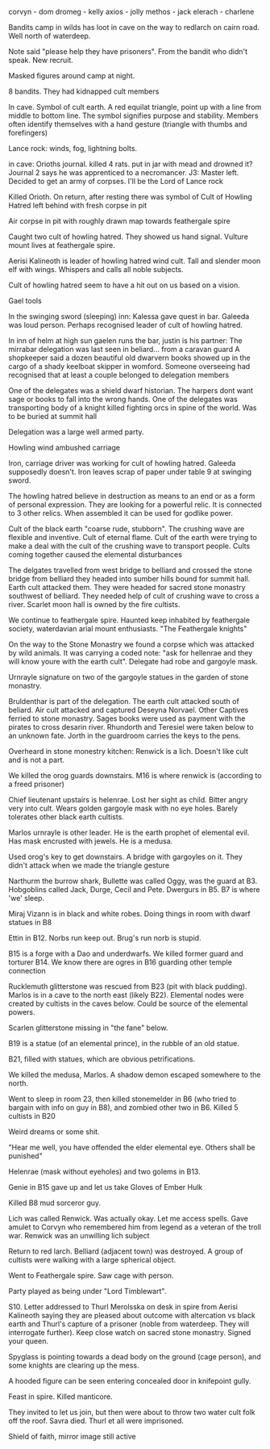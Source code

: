 corvyn - dom
dromeg - kelly
axios - jolly
methos - jack
elerach - charlene

Bandits camp in wilds has loot in cave on the way to redlarch on cairn road. Well north of waterdeep.

Note said "please help they have prisoners". From the bandit who didn't speak. New recruit.

Masked figures around camp at night.

8 bandits. They had kidnapped cult members

In cave. Symbol of cult earth. A red equilat triangle, point up with a line from middle to bottom line. The symbol signifies purpose and stability. Members often identify themselves with a hand gesture (triangle with thumbs and forefingers)

Lance rock: winds, fog, lightning bolts.

in cave: Orioths journal. killed 4 rats. put in jar with mead and drowned it? Journal 2 says he was apprenticed to a necromancer. J3: Master left. Decided to get an army of corpses. I'll be the Lord of Lance rock

Killed Orioth. On return, after resting there was symbol of Cult of Howling Hatred left behind with fresh corpse in pit

Air corpse in pit with roughly drawn map towards feathergale spire

Caught two cult of howling hatred. They showed us hand signal. Vulture mount lives at feathergale spire.

Aerisi Kalineoth is leader of howling hatred wind cult. Tall and slender moon elf with wings. Whispers and calls all noble subjects.

Cult of howling hatred seem to have a hit out on us based on a vision.

Gael tools

In the swinging sword (sleeping) inn:
   Kalessa gave quest in bar.
   Galeeda was loud person. Perhaps recognised leader of cult of howling hatred.

In inn of helm at high sun gaelen runs the bar, justin is his partner:
   The mirrabar delegation was last seen in beliard... from a caravan guard
   A shopkeeper said a dozen beautiful old dwarvern books showed up in the cargo of a shady keelboat skipper in womford. Someone overseeing had recognised that at least a couple belonged to delegation members

One of the delegates was a shield dwarf historian. The harpers dont want sage or books to fall into the wrong hands. One of the delegates was transporting body of a knight killed fighting orcs in spine of the world. Was to be buried at summit hall

Delegation was a large well armed party.

Howling wind ambushed carriage

Iron, carriage driver was working for cult of howling hatred. Galeeda supposedly doesn't. Iron leaves scrap of paper under table 9 at swinging sword.

The howling hatred believe in destruction as means to an end or as a form of personal expression. They are looking for a powerful relic. It is connected to 3 other relics. When assembled it can be used for godlike power.

Cult of the black earth "coarse rude, stubborn". The crushing wave are flexible and inventive. Cult of eternal flame. Cult of the earth were trying to make a deal with the cult of the crushing wave to transport people. Cults coming together caused the elemental disturbances

The delgates travelled from west bridge to belliard and crossed the stone bridge from belliard they headed into sumber hills bound for summit hall. Earth cult attacked them. They were headed for sacred stone monastry southwest of belliard. They needed help of cult of crushing wave to cross a river. Scarlet moon hall is owned by the fire cultists.

We continue to feathergale spire. Haunted keep inhabited by feathergale society, waterdavian arial mount enthusiasts. "The Feathergale knights"

On the way to the Stone Monastry we found a corpse which was attacked by wild animals. It was carrying a coded note: "ask for hellenrae and they will know youre with the earth cult". Delegate had robe and gargoyle mask.

Urnrayle signature on two of the gargoyle statues in the garden of stone monastry.

Bruldenthar is part of the delegation. The earth cult attacked south of beliard. Air cult attacked and captured Deseyna Norvael. Other Captives ferried to stone monastry. Sages books were used as payment with the pirates to cross desarin river. Rhundorth and Teresiel were taken below to an unknown fate. Jorth in the guardroom carries the keys to the pens.

Overheard in stone monestry kitchen: Renwick is a lich. Doesn't like cult and is not a part.

We killed the orog guards downstairs. M16 is where renwick is (according to a freed prisoner)

Chief lieutenant upstairs is helenrae. Lost her sight as child. Bitter angry very into cult. Wears golden gargoyle mask with no eye holes. Barely tolerates other black earth cultists.

Marlos urnrayle is other leader. He is the earth prophet of elemental evil. Has mask encrusted with jewels. He is a medusa.

Used orog's key to get downstairs. A bridge with gargoyles on it. They didn't attack when we made the triangle gesture

Narthurm the burrow shark, Bullette was called Oggy, was the guard at B3. Hobgoblins called Jack, Durge, Cecil and Pete. Dwergurs in B5. B7 is where 'we' sleep.

Miraj Vizann is in black and white robes. Doing things in room with dwarf statues in B8

Ettin in B12. Norbs run keep out. Brug's run norb is stupid.

B15 is a forge with a Dao and underdwarfs. We killed former guard and torturer B14. We know there are ogres in B16 guarding other temple connection

Rucklemuth glitterstone was rescued from B23 (pit with black pudding). Marlos is in a cave to the north east (likely B22). Elemental nodes were created by cultists in the caves below. Could be source of the elemental powers.

Scarlen glitterstone missing in "the fane" below.

B19 is a statue (of an elemental prince), in the rubble of an old statue.

B21, filled with statues, which are obvious petrifications.

We killed the medusa, Marlos. A shadow demon escaped somewhere to the north.

Went to sleep in room 23, then killed stonemelder in B6 (who tried to bargain with info on guy in B8), and zombied other two in B6. Killed 5 cultists in B20

Weird dreams or some shit.

"Hear me well, you have offended the elder elemental eye. Others shall be punished"

Helenrae (mask without eyeholes) and two golems in B13.

Genie in B15 gave up and let us take Gloves of Ember Hulk

Killed B8 mud sorceror guy.

Lich was called Renwick. Was actually okay. Let me access spells. Gave amulet to Corvyn who remembered him from legend as a veteran of the troll war. Renwick was an unwilling lich subject

Return to red larch. Belliard (adjacent town) was destroyed. A group of cultists were walking with a large spherical object.

Went to Feathergale spire. Saw cage with person.

Party played as being under "Lord Timblewart".

S10. Letter addressed to Thurl Merolsska on desk in spire from Aerisi Kalineoth saying they are pleased about outcome with altercation vs black earth and Thurl's capture of a prisoner (noble from waterdeep. They will interrogate further). Keep close watch on sacred stone monastry. Signed your queen.


Spyglass is pointing towards a dead body on the ground (cage person), and some knights are clearing up the mess.

A hooded figure can be seen entering concealed door in knifepoint gully.

Feast in spire. Killed manticore.

They invited to let us join, but then were about to throw two water cult folk off the roof. Savra died. Thurl et all were imprisoned.

Shield of faith, mirror image still active
